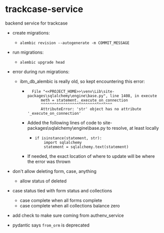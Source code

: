 # trackcase-service
backend service for trackcase

* create migrations:
  * `alembic revision --autogenerate -m COMMIT_MESSAGE`
* run migrations:
  * `alembic upgrade head`
* error during run migrations:
  * ibm_db_alembic is really old, so kept encountering this error:
    *       File "<<PROJECT_HOME>>\venv\Lib\site-packages\sqlalchemy\engine\base.py", line 1408, in execute
                meth = statement._execute_on_connection
                ^^^^^^^^^^^^^^^^^^^^^^^^^^^^^^^^
                AttributeError: 'str' object has no attribute '_execute_on_connection'
    * Added the following lines of code to site-packages\sqlalchemy\engine\base.py to resolve, at least locally 
      *     if isinstance(statement, str):
                import sqlalchemy
                statement = sqlalchemy.text(statement)
    * If needed, the exact location of where to update will be where the error was thrown


* don't allow deleting form, case, anything
  * allow status of deleted
* case status tied with form status and collections
  * case complete when all forms complete
  * case complete when all collections balance zero


* add check to make sure coming from authenv_service
* pydantic says `from_orm` is deprecated
